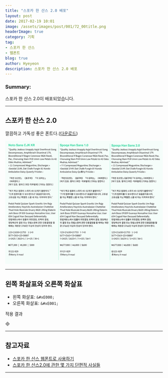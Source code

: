 ```yaml
---
title: "스포카 한 산스 2.0 배포"
layout: post
date: 2017-02-19 10:01
image: /assets/images/post/001/72_00title.png
headerImage: true
category: 기획
tag:
- 스포카 한 산스
- 웹폰트
blog: true
author: Hyeyeon
description: 스포카 한 산스 2.0 배포
---
```


### Summary:

스포카 한 산스 2.0이 배포되었습니다.

---


## 스포카 한 산스 2.0

깔끔하고 가독성 좋은 폰트다.([다운로드](https://spoqa.github.io/spoqa-han-sans/ko-KR/))

![pic1](/assets/images/post/001/72_01.png)

---

## 왼쪽 화살표와 오른쪽 화살표

* 왼쪽 화살표: `&#xE000;`
* 오른쪽 화살표: `&#xE001;`

적용 결과

&#xE000;

---

## 참고자료

* [스포카 한 산스 웹폰트로 사용하기](https://spoqa.github.io/2017/02/15/using-shs-as-webfonts.html)
* [스포카 한 산스2.0에 관한 몇 가지 단편적 사실들](https://spoqa.github.io/2017/02/15/SHS-trivia.html)

---
